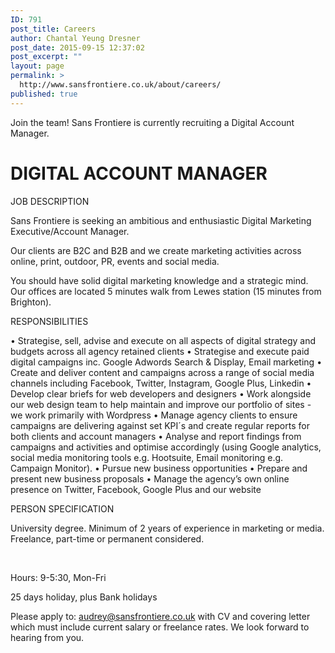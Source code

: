 ```yaml
---
ID: 791
post_title: Careers
author: Chantal Yeung Dresner
post_date: 2015-09-15 12:37:02
post_excerpt: ""
layout: page
permalink: >
  http://www.sansfrontiere.co.uk/about/careers/
published: true
---
```

Join the team! Sans Frontiere is currently recruiting a Digital Account Manager.
<h1>DIGITAL ACCOUNT MANAGER</h1>
JOB DESCRIPTION

Sans Frontiere is seeking an ambitious and enthusiastic Digital Marketing Executive/Account Manager.

Our clients are B2C and B2B and we create marketing activities across online, print, outdoor, PR, events and social media.

You should have solid digital marketing knowledge and a strategic mind. Our offices are located 5 minutes walk from Lewes station (15 minutes from Brighton).

RESPONSIBILITIES

• Strategise, sell, advise and execute on all aspects of digital strategy and budgets across all agency retained clients
• Strategise and execute paid digital campaigns inc. Google Adwords Search &amp; Display, Email marketing
• Create and deliver content and campaigns across a range of social media channels including Facebook, Twitter, Instagram, Google Plus, Linkedin
• Develop clear briefs for web developers and designers
• Work alongside our web design team to help maintain and improve our portfolio of sites - we work primarily with Wordpress
• Manage agency clients to ensure campaigns are delivering against set KPI´s and create regular reports for both clients and account managers
• Analyse and report findings from campaigns and activities and optimise accordingly (using Google analytics, social media monitoring tools e.g. Hootsuite, Email monitoring e.g. Campaign Monitor).
• Pursue new business opportunities
• Prepare and present new business proposals
• Manage the agency’s own online presence on Twitter, Facebook, Google Plus and our website

PERSON SPECIFICATION

University degree.
Minimum of 2 years of experience in marketing or media.
Freelance, part-time or permanent considered.

&nbsp;

Hours: 9-5:30, Mon-Fri

25 days holiday, plus Bank holidays

Please apply to: audrey@sansfrontiere.co.uk with CV and covering letter which must include current salary or freelance rates. We look forward to hearing from you.